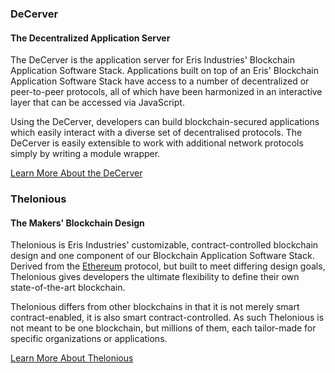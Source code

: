 ### DeCerver

#### The Decentralized Application Server

The DeCerver is the application server for Eris Industries' Blockchain Application Software Stack. Applications built on top of an Eris' Blockchain Application Software Stack have access to a number of decentralized or peer-to-peer protocols, all of which have been harmonized in an interactive layer that can be accessed via JavaScript.

Using the DeCerver, developers can build blockchain-secured applications which easily interact with a diverse set of decentralised protocols. The DeCerver is easily extensible to work with additional network protocols simply by writing a module wrapper.

<a type="button" class="btn btn-eris btn-default btn-lg btn-block" href="https://decerver.io">Learn More About the DeCerver</a>

### Thelonious

#### The Makers' Blockchain Design

Thelonious is Eris Industries' customizable, contract-controlled blockchain design and one component of our Blockchain Application Software Stack. Derived from the [Ethereum](https://ethereum.org) protocol, but built to meet differing design goals, Thelonious gives developers the ultimate flexibility to define their own state-of-the-art blockchain.

Thelonious differs from other blockchains in that it is not merely smart contract-enabled, it is also smart contract-controlled. As such Thelonious is not meant to be one blockchain, but millions of them, each tailor-made for specific organizations or applications.

<a type="button" class="btn btn-eris btn-default btn-lg btn-block" href="https://thelonius.io">Learn More About Thelonious</a>

